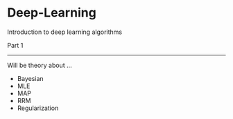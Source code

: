 # Deep-Learning
Introduction to deep learning algorithms


Part 1
****

Will be theory about ... 

* Bayesian
* MLE
* MAP
* RRM
* Regularization
